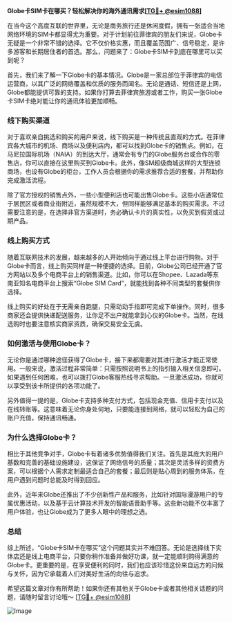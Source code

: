 **Globe卡SIM卡在哪买？轻松解决你的海外通讯需求[[TG💪+ @esim1088](https://t.me/s/esim1088)]**

在当今这个高度互联的世界里，无论是商务旅行还是休闲度假，拥有一张适合当地网络环境的SIM卡都显得尤为重要。对于计划前往菲律宾的朋友们来说，Globe卡无疑是一个非常不错的选择。它不仅价格实惠，而且覆盖范围广、信号稳定，是许多游客和长期居住者的首选。那么，问题来了：Globe卡SIM卡到底在哪里可以买到呢？

首先，我们来了解一下Globe卡的基本情况。Globe是一家总部位于菲律宾的电信运营商，以其广泛的网络覆盖和优质的服务而闻名。无论是通话、短信还是上网，Globe都能提供可靠的支持。如果你打算去菲律宾旅游或者工作，购买一张Globe卡SIM卡绝对能让你的通讯体验更加顺畅。

### **线下购买渠道**

对于喜欢亲自挑选和购买的用户来说，线下购买是一种传统且直观的方式。在菲律宾各大城市的机场、商场以及便利店内，都可以找到Globe卡的销售点。例如，在马尼拉国际机场（NAIA）的到达大厅，通常会有专门的Globe服务台或合作的零售店，你可以直接在这里购买到Globe卡。此外，像SM超级商城这样的大型连锁商场，也设有Globe的柜台，工作人员会根据你的需求推荐合适的套餐，并帮助你完成激活流程。

除了官方授权的销售点外，一些小型便利店也可能出售Globe卡。这些小店通常位于居民区或者商业街附近，虽然规模不大，但同样能够满足基本的购买需求。不过需要注意的是，在选择非官方渠道时，务必确认卡片的真实性，以免买到假货或过期产品。

### **线上购买方式**

随着互联网技术的发展，越来越多的人开始倾向于通过线上平台进行购物。对于Globe卡而言，线上购买同样是一种便捷的选择。目前，Globe公司已经开通了官方网站以及多个电商平台上的销售渠道。比如，你可以在Shopee、Lazada等东南亚知名电商平台上搜索“Globe SIM Card”，就能找到各种不同类型的套餐供你选择。

线上购买的好处在于无需亲自跑腿，只需动动手指即可完成下单操作。同时，很多商家还会提供快递配送服务，让你足不出户就能拿到心仪的Globe卡。当然，在线选购时也要注意核实商家资质，确保交易安全无虞。

### **如何激活与使用Globe卡？**

无论你是通过哪种途径获得了Globe卡，接下来都需要对其进行激活才能正常使用。一般来说，激活过程非常简单：只需按照说明书上的指引输入相关信息即可。如果遇到任何困难，也可以拨打Globe客服热线寻求帮助。一旦激活成功，你就可以享受到该卡所提供的各项功能了。

另外值得一提的是，Globe卡支持多种支付方式，包括现金充值、信用卡支付以及在线转账等。这意味着无论你身处何地，只要能连接到网络，就可以轻松为自己的账户充值，保持通讯畅通。

### **为什么选择Globe卡？**

相比于其他竞争对手，Globe卡有着诸多优势值得我们关注。首先是其庞大的用户基数和完善的基础设施建设，这保证了网络信号的质量；其次是灵活多样的资费方案，可以根据个人需求定制最适合自己的套餐；最后则是贴心周到的服务体系，在用户遇到问题时总能及时得到回应。

此外，近年来Globe还推出了不少创新性产品和服务，比如针对国际漫游用户的专属优惠活动，以及基于云计算技术开发的智能语音助手等。这些新功能不仅丰富了用户体验，也让Globe成为了更多人眼中的理想之选。

### **总结**

综上所述，“Globe卡SIM卡在哪买”这个问题其实并不难回答。无论是选择线下实体店还是线上电商平台，只要你稍作准备并做好功课，就一定能顺利购得满意的Globe卡。更重要的是，在享受便利的同时，我们也应该珍惜这份来自远方的问候与关怀，因为它承载着人们对美好生活的向往与追求。

希望这篇文章对你有所帮助！如果你还有其他关于Globe卡或者其他相关话题的问题，请随时留言讨论哦～ [[TG💪+ @esim1088](https://t.me/s/esim1088)] 

![Image](https://i.postimg.cc/4NQfJmqS/Snipaste-2025-05-13-00-14-12.png)